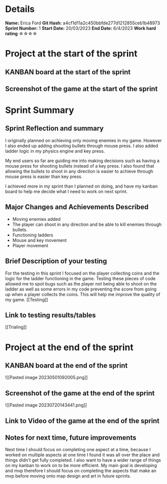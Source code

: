# Details
**Name:**
Erica Ford
**Git Hash:**
a4cf1d11a2c450bbfde277d1212855ceb1b48973
**Sprint Number:**
1
**Start Date:**
20/03/2023
**End Date:**
6/4/2023
**Work hard rating**
☆☆☆☆

# Project at the start of the sprint
## **KANBAN board at the start of the sprint**

## **Screenshot of the game at the start of the sprint**

# Sprint Summary
## **Sprint Reflection and summary**
I originally planned on achieving only moving enemies in my game. However I also ended up adding shooting bullets through mouse press. I also added ladder logic in my physics engine and key press. 

My end users so far are guiding me into making decisions such as having a mouse press for shooting bullets instead of a key press. I also found that allowing the bullets to shoot in any direction is easier to achieve through mouse press is easier than key press.

I achieved more in my sprint than I planned on doing, and have my kanban board to help me decide what I need to work on next sprint.

## **Major Changes and Achievements Described**
- Moving enemies added
- The player can shoot in any direction and be able to kill enemies through bullets.
- Functioning ladders
- Mouse and key movement 
- Player movement


## **Brief Description of your testing**
For the testing in this sprint I focused on the player collecting coins and the logic for the ladder functioning in the game. 
Testing these pieces of code allowed me to spot bugs such as the player not being able to shoot on the ladder as well as some errors in my code preventing the score from going up when a player collects the coins. This will help me improve the quality of my game.
[[Testing]]
## **Link to testing results/tables**
[[Trialing]]

# Project at the end of the sprint
## **KANBAN board at the end of the sprint**
![[Pasted image 20230501092005.png]]
## **Screenshot of the game at the end of the sprint**
![[Pasted image 20230720143441.png]]
## Link to **Video of the game at the end of the sprint**


## **Notes for next time, future improvements**
Next time I should focus on completing one aspect at a time, because I worked on multiple aspects at one time I found it was all over the place and things didn't get fully completed. I also want to have a wider range of things on my kanban to work on to be more efficient. My main goal is developing and mvp therefore I should focus on completing the aspects that make an mvp before moving onto map design and art in future sprints.





